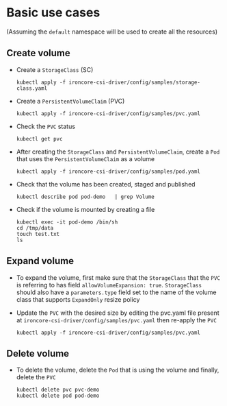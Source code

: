# Basic use cases

(Assuming the `default` namespace will be used to create all the resources)

## Create volume

- Create a `StorageClass` (SC)

    ```
    kubectl apply -f ironcore-csi-driver/config/samples/storage-class.yaml
    ```

- Create a `PersistentVolumeClaim` (PVC)

    ```
    kubectl apply -f ironcore-csi-driver/config/samples/pvc.yaml
    ```

- Check the `PVC` status

    ```
    kubectl get pvc
    ```

- After creating the `StorageClass` and `PersistentVolumeClaim`, create a `Pod` that uses the `PersistentVolumeClaim` as a volume

    ```
    kubectl apply -f ironcore-csi-driver/config/samples/pod.yaml
    ```

- Check that the volume has been created, staged and published

    ```
    kubectl describe pod pod-demo   | grep Volume
    ```

- Check if the volume is mounted by creating a file

    ```
    kubectl exec -it pod-demo /bin/sh
    cd /tmp/data
    touch test.txt
    ls
    ```

## Expand volume

- To expand the volume, first make sure that the `StorageClass` that the `PVC` is referring to has field `allowVolumeExpansion: true`.
`StorageClass` should also have a `parameters.type` field set to the name of the volume class that supports `ExpandOnly` resize policy

- Update the `PVC` with the desired size by editing the pvc.yaml file present at `ironcore-csi-driver/config/samples/pvc.yaml` then re-apply the `PVC`

    ```
    kubectl apply -f ironcore-csi-driver/config/samples/pvc.yaml
    ```

## Delete volume

- To delete the volume, delete the `Pod` that is using the volume and finally, delete the `PVC`

    ```
    kubectl delete pvc pvc-demo
    kubectl delete pod pod-demo
    ```

